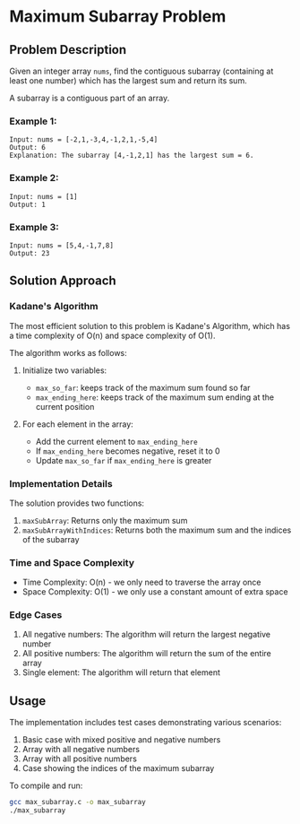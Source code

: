 # Maximum Subarray Problem

## Problem Description
Given an integer array `nums`, find the contiguous subarray (containing at least one number) which has the largest sum and return its sum.

A subarray is a contiguous part of an array.

### Example 1:
```
Input: nums = [-2,1,-3,4,-1,2,1,-5,4]
Output: 6
Explanation: The subarray [4,-1,2,1] has the largest sum = 6.
```

### Example 2:
```
Input: nums = [1]
Output: 1
```

### Example 3:
```
Input: nums = [5,4,-1,7,8]
Output: 23
```

## Solution Approach

### Kadane's Algorithm
The most efficient solution to this problem is Kadane's Algorithm, which has a time complexity of O(n) and space complexity of O(1).

The algorithm works as follows:
1. Initialize two variables:
   - `max_so_far`: keeps track of the maximum sum found so far
   - `max_ending_here`: keeps track of the maximum sum ending at the current position

2. For each element in the array:
   - Add the current element to `max_ending_here`
   - If `max_ending_here` becomes negative, reset it to 0
   - Update `max_so_far` if `max_ending_here` is greater

### Implementation Details
The solution provides two functions:
1. `maxSubArray`: Returns only the maximum sum
2. `maxSubArrayWithIndices`: Returns both the maximum sum and the indices of the subarray

### Time and Space Complexity
- Time Complexity: O(n) - we only need to traverse the array once
- Space Complexity: O(1) - we only use a constant amount of extra space

### Edge Cases
1. All negative numbers: The algorithm will return the largest negative number
2. All positive numbers: The algorithm will return the sum of the entire array
3. Single element: The algorithm will return that element

## Usage
The implementation includes test cases demonstrating various scenarios:
1. Basic case with mixed positive and negative numbers
2. Array with all negative numbers
3. Array with all positive numbers
4. Case showing the indices of the maximum subarray

To compile and run:
```bash
gcc max_subarray.c -o max_subarray
./max_subarray
``` 